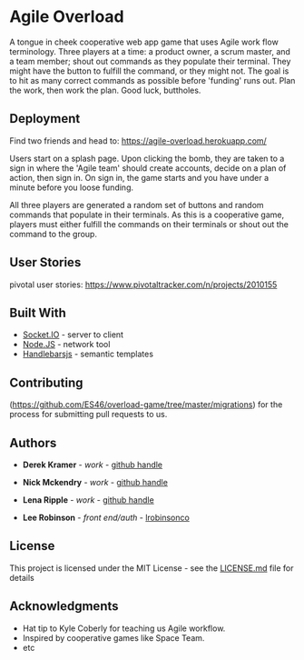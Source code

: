 # Agile Overload

A tongue in cheek cooperative web app game that uses Agile work flow terminology. Three players at a time: a product owner, a scrum master, and a team member; shout out commands as they populate their terminal. They might have the button to fulfill the command, or they might not. The goal is to hit as many correct commands as possible before 'funding' runs out. Plan the work, then work the plan. Good luck, buttholes.

## Deployment
Find two friends and head to:
https://agile-overload.herokuapp.com/

Users start on a splash page. Upon clicking the bomb, they are taken to a sign in where the 'Agile team' should create accounts, decide on a plan of action, then sign in. On sign in, the game starts and you have under a minute before you loose funding.

All three players are generated a random set of buttons and random commands that populate in their terminals. As this is a cooperative game, players must either fulfill the commands on their terminals or shout out the command to the group.


## User Stories
pivotal user stories:
https://www.pivotaltracker.com/n/projects/2010155


## Built With

* [Socket.IO](https://socket.io/) - server to client
* [Node.JS](https://nodejs.org/en/) - network tool
* [Handlebarsjs](http://handlebarsjs.com/) - semantic templates

## Contributing
(https://github.com/ES46/overload-game/tree/master/migrations) for the process for submitting pull requests to us.


## Authors

* **Derek Kramer** - *work* - [github handle](https://github.com/derekkramer)

* **Nick Mckendry** - *work* - [github handle](https://github.com/NickMcKendry)

* **Lena Ripple** - *work* - [github handle](https://github.com/lenaripple)

* **Lee Robinson** - *front end/auth* - [lrobinsonco](https://github.com/lrobinsonco)


## License

This project is licensed under the MIT License - see the [LICENSE.md](LICENSE.md) file for details

## Acknowledgments

* Hat tip to Kyle Coberly for teaching us Agile workflow.
* Inspired by cooperative games like Space Team.
* etc

